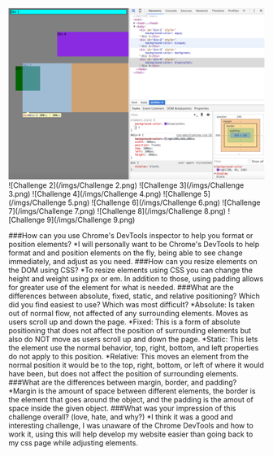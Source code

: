 ![Challenge 1](https://github.com/MVerthein/phase-0/blob/master/week-3/chrome-devtools/imgs/Challenge%201.png)
![Challenge 2](/imgs/Challenge 2.png)
![Challenge 3](/imgs/Challenge 3.png)
![Challenge 4](/imgs/Challenge 4.png)
![Challenge 5](/imgs/Challenge 5.png)
![Challenge 6](/imgs/Challenge 6.png)
![Challenge 7](/imgs/Challenge 7.png)
![Challenge 8](/imgs/Challenge 8.png)
![Challenge 9](/imgs/Challenge 9.png)

###How can you use Chrome's DevTools inspector to help you format or position elements?
*I will personally want to be Chrome's DevTools to help format and and position elements on the fly, being able to see change immediately, and adjust as you need.
###How can you resize elements on the DOM using CSS?
*To resize elements using CSS you can change the height and weight using px or em. In addition to those, using padding allows for greater use of the element for what is needed.
###What are the differences between absolute, fixed, static, and relative positioning? Which did you find easiest to use? Which was most difficult?
*Absolute: Is taken out of normal flow, not affected of any surrounding elements. Moves as users scroll up and down the page.
*Fixed: This is a form of absolute positioning that does not affect the position of surrounding elements but also do NOT move as users scroll up and down the page.
*Static: This lets the element use the normal behavior, top, right, bottom, and left properties do not apply to this position.
*Relative:  This moves an element from the normal position it would be to the top, right, bottom, or left of where it would have been, but does not affect the position of surrounding elements.
###What are the differences between margin, border, and padding?
*Margin is the amount of space between different elements, the border is the element that goes around the object, and the padding is the amout of space inside the given object.
###What was your impression of this challenge overall? (love, hate, and why?)
*I think it was a good and interesting challenge, I was unaware of the Chrome DevTools and how to work it, using this will help develop my website easier than going back to my css page while adjusting elements.